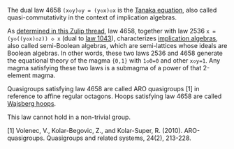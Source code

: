 The dual law 4658 `(x◇y)◇y = (y◇x)◇x` is the [Tanaka equation](http://arxiv.org/abs/2201.07009), also called quasi-commutativity in the context of implication algebras.

As [determined in this Zulip thread](https://leanprover.zulipchat.com/#narrow/channel/458659-Equational/topic/A.20single.20axiom.20for.20Boolean.20algebra/near/537281668), law 4658, together with law 2536 `x = (y◇((y◇x)◇z)) ◇ x` (dual to [law 1043](https://teorth.github.io/equational_theories/implications/?1043)), characterizes [implication algebras](https://www.jstor.org/stable/43679502), also called semi-Boolean algebras, which are semi-lattices whose ideals are Boolean algebras.  In other words, these two laws 2536 and 4658 generate the equational theory of the magma `{0,1}` with `1◇0=0` and other `x◇y=1`.  Any magma satisfying these two laws is a submagma of a power of that 2-element magma.

Quasigroups satisfying law 4658 are called ARO quasigroups [1] in reference to affine regular octagons.  Hoops satisfying law 4658 are called [Wajsberg hoops](https://math.chapman.edu/~jipsen/structures/doku.php?id=wajsberg_hoops).

This law cannot hold in a non-trivial group.

[1] Volenec, V., Kolar-Begovic, Z., and Kolar-Super, R. (2010). ARO-quasigroups. Quasigroups and related systems, 24(2), 213-228.
